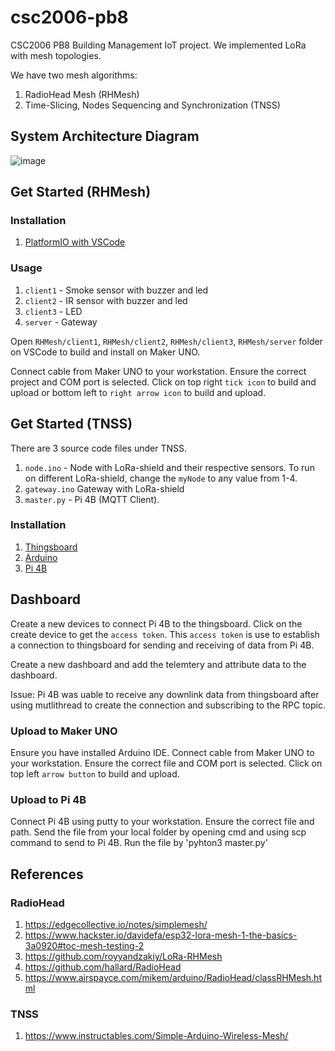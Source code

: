 # csc2006-pb8

CSC2006 PB8 Building Management IoT project. We implemented LoRa with mesh topologies. 

We have two mesh algorithms:

1. RadioHead Mesh (RHMesh)
2. Time-Slicing, Nodes Sequencing and Synchronization (TNSS)

## System Architecture Diagram

![image](https://user-images.githubusercontent.com/16435270/230287296-d016f2e0-0f83-4846-af0b-697dfc9d37bc.png)

## Get Started (RHMesh)

### Installation

1. [PlatformIO with VSCode](https://platformio.org/install/ide?install=vscode)

### Usage

1. `client1` - Smoke sensor with buzzer and led
2. `client2` - IR sensor with buzzer and led
3. `client3` - LED
4. `server` - Gateway

Open `RHMesh/client1`, `RHMesh/client2`, `RHMesh/client3`, `RHMesh/server` folder on VSCode to build and install on Maker UNO.  

Connect cable from Maker UNO to your workstation. Ensure the correct project and COM port is selected. Click on top right `tick icon` to build and upload or bottom left to `right arrow icon` to build and upload.

## Get Started (TNSS)

There are 3 source code files under TNSS. 

1. `node.ino` - Node with LoRa-shield and their respective sensors. To run on different LoRa-shield, change the `myNode` to any value from 1-4. 
2. `gateway.ino` Gateway with LoRa-shield 
3. `master.py` - Pi 4B (MQTT Client).

### Installation

1. [Thingsboard](https://demo.thingsboard.io/)
2. [Arduino](https://www.arduino.cc/en/software)
3. [Pi 4B](https://www.raspberrypi.com/software/)

## Dashboard

Create a new devices to connect Pi 4B to the thingsboard. Click on the create device to get the `access token`. This `access token` is use to establish a connection to thingsboard for sending and receiving of data from Pi 4B. 

Create a new dashboard and add the telemtery and attribute data to the dashboard.

Issue: Pi 4B was uable to receive any downlink data from thingsboard after using mutlithread to create the connection and subscribing to the RPC topic.

### Upload to Maker UNO

Ensure you have installed Arduino IDE.
Connect cable from Maker UNO to your workstation. Ensure the correct file and COM port is selected. Click on top left `arrow button` to build and upload.

### Upload to Pi 4B

Connect Pi 4B using putty to your workstation. Ensure the correct file and path. Send the file from your local folder by opening cmd and using scp command to send to Pi 4B. Run the file by 'pyhton3 master.py'

## References

### RadioHead

1. https://edgecollective.io/notes/simplemesh/
2. https://www.hackster.io/davidefa/esp32-lora-mesh-1-the-basics-3a0920#toc-mesh-testing-2
3. https://github.com/royyandzakiy/LoRa-RHMesh
4. https://github.com/hallard/RadioHead
5. https://www.airspayce.com/mikem/arduino/RadioHead/classRHMesh.html

### TNSS

1. https://www.instructables.com/Simple-Arduino-Wireless-Mesh/
